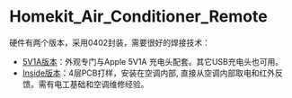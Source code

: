 # Homekit_Air_Conditioner_Remote
硬件有两个版本，采用0402封装，需要很好的焊接技术：

* [5V1A版本](/hardware/AC_IR_Homekit_5V1A_3.0_0402)：外观专门与Apple 5V1A 充电头配套。其它USB充电头也可用。
* [Inside版本](/hardware/AC_IR_Homekit_Inside_3.0_0402)：4层PCB打样，安装在空调内部, 直接从空调内部取电和红外反馈。需有电工基础和空调维修经验。
